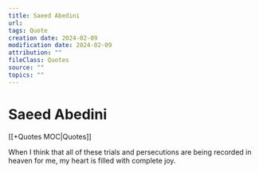 ```yaml
---
title: Saeed Abedini
url: 
tags: Quote
creation date: 2024-02-09
modification date: 2024-02-09
attribution: ""
fileClass: Quotes
source: ""
topics: ""
---
```


# Saeed Abedini

[[+Quotes MOC|Quotes]]

When I think that all of these trials and persecutions are being recorded in heaven for me, my heart is filled with complete joy.
